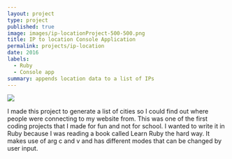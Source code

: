```yaml
---
layout: project
type: project
published: true
image: images/ip-locationProject-500-500.png
title: IP to location Console Application
permalink: projects/ip-location
date: 2016
labels:
  - Ruby
  - Console app
summary: appends location data to a list of IPs
---
```


<img class="ui image" src="{{ site.baseurl }}/images/ip-locationProject.png">

I made this project to generate a list of cities so I could find out where people were connecting to my website from. This was one of the first coding projects that I made for fun and not for school. I wanted to write it in Ruby because I was reading a book called Learn Ruby the hard way. It makes use of arg c and v and has different modes that can be changed by user input.
